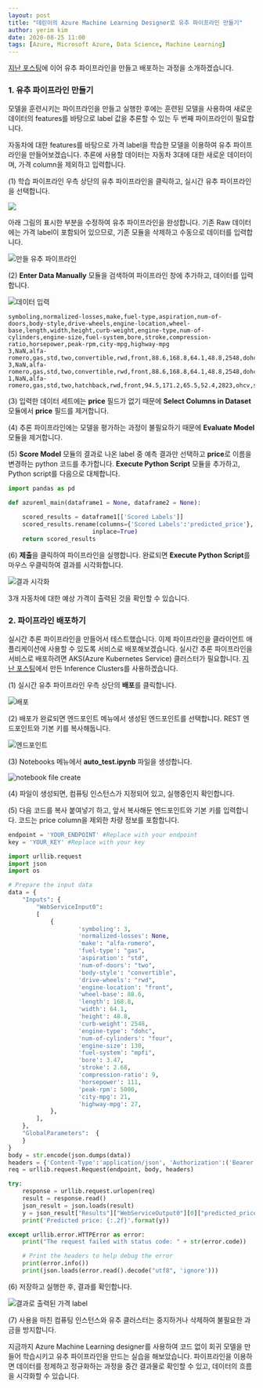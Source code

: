 ```yaml
---
layout: post
title: "데린이의 Azure Machine Learning Designer로 유추 파이프라인 만들기"
author: yerim kim
date: 2020-08-25 11:00
tags: [Azure, Microsoft Azure, Data Science, Machine Learning]
---
```


[지난 포스팅](https://tech.cloudmt.co.kr/2020/08/24/Azure-Machine-Learning-Designer%EB%A1%9C-%ED%9A%8C%EA%B7%80-%EB%AA%A8%EB%8D%B8-%EB%A7%8C%EB%93%A4%EA%B8%B0/)에 이어 유추 파이프라인을 만들고 배포하는 과정을 소개하겠습니다. 


### 1. 유추 파이프라인 만들기

모델을 훈련시키는 파이프라인을 만들고 실행한 후에는 훈련된 모델을 사용하여 새로운 데이터의 features를 바탕으로 label 값을 추론할 수 있는 두 번째 파이프라인이 필요합니다. 

자동차에 대한 features를 바탕으로 가격 label을 학습한 모델을 이용하여 유추 파이프라인을 만들어보겠습니다. 추론에 사용할 데이터는 자동차 3대에 대한 새로운 데이터이며, 가격 column을 제외하고 입력합니다. 

(1) 학습 파이프라인 우측 상단의 유추 파이프라인을 클릭하고, 실시간 유추 파이프라인을 선택합니다.

![](/files/blog/2020-08-24/infer.PNG)

아래 그림의 표시한 부분을 수정하여 유추 파이프라인을 완성합니다. 기존 Raw 데이터에는 가격 label이 포함되어 있으므로, 기존 모듈을 삭제하고 수동으로 데이터를 입력합니다.

![만들 유추 파이프라인](/files/blog/2020-08-24/pipeline2.PNG)

(2) **Enter Data Manually** 모듈을 검색하여 파이프라인 창에 추가하고, 데이터를 입력합니다. 

![데이터 입력](/files/blog/2020-08-24/manuallydata.PNG)

```csv
symboling,normalized-losses,make,fuel-type,aspiration,num-of-doors,body-style,drive-wheels,engine-location,wheel-base,length,width,height,curb-weight,engine-type,num-of-cylinders,engine-size,fuel-system,bore,stroke,compression-ratio,horsepower,peak-rpm,city-mpg,highway-mpg
3,NaN,alfa-romero,gas,std,two,convertible,rwd,front,88.6,168.8,64.1,48.8,2548,dohc,four,130,mpfi,3.47,2.68,9,111,5000,21,27
3,NaN,alfa-romero,gas,std,two,convertible,rwd,front,88.6,168.8,64.1,48.8,2548,dohc,four,130,mpfi,3.47,2.68,9,111,5000,21,27
1,NaN,alfa-romero,gas,std,two,hatchback,rwd,front,94.5,171.2,65.5,52.4,2823,ohcv,six,152,mpfi,2.68,3.47,9,154,5000,19,26
```

(3) 입력한 데이터 세트에는 **price** 필드가 없기 때문에 **Select Columns in Dataset** 모듈에서 **price** 필드를 제거합니다. 

(4) 추론 파이프라인에는 모델을 평가하는 과정이 불필요하기 때문에 **Evaluate Model** 모듈을 제거합니다. 

(5) **Score Model** 모듈의 결과로 나온 label 중 예측 결과만 선택하고 **price**로 이름을 변경하는 python 코드를 추가합니다. **Execute Python Script** 모듈을 추가하고, Python script를 다음으로 대체합니다.

```python
import pandas as pd

def azureml_main(dataframe1 = None, dataframe2 = None):

    scored_results = dataframe1[['Scored Labels']]
    scored_results.rename(columns={'Scored Labels':'predicted_price'},
                        inplace=True)
    return scored_results
```
(6) **제출**을 클릭하여 파이프라인을 실행합니다. 완료되면 **Execute Python Script**를 마우스 우클릭하여 결과를 시각화합니다.

![결과 시각화](/files/blog/2020-08-24/result.PNG)

3개 자동차에 대한 예상 가격이 출력된 것을 확인할 수 있습니다. 


### 2. 파이프라인 배포하기

실시간 추론 파이프라인을 만들어서 테스트했습니다. 이제 파이프라인을 클라이언트 애플리케이션에 사용할 수 있도록 서비스로 배포해보겠습니다. 실시간 추론 파이프라인을 서비스로 배포하려면 AKS(Azure Kubernetes Service) 클러스터가 필요합니다. [지난 포스팅](https://tech.cloudmt.co.kr/2020/08/24/Azure-Machine-Learning-Designer%EB%A1%9C-%ED%9A%8C%EA%B7%80-%EB%AA%A8%EB%8D%B8-%EB%A7%8C%EB%93%A4%EA%B8%B0/)에서 만든 Inference Clusters를 사용하겠습니다. 

(1) 실시간 유추 파이프라인 우측 상단의 **배포**를 클릭합니다.

![배포](/files/blog/2020-08-24/endpoint.PNG)

(2) 배포가 완료되면 엔드포인트 메뉴에서 생성된 엔드포인트를 선택합니다. REST 엔드포인트와 기본 키를 복사해둡니다.

![엔드포인트](/files/blog/2020-08-24/key.png)

(3) Notebooks 메뉴에서 **auto_test.ipynb** 파일을 생성합니다.

![notebook file create](/files/blog/2020-08-24/filecreate.PNG)

(4) 파일이 생성되면, 컴퓨팅 인스턴스가 지정되어 있고, 실행중인지 확인합니다. 

(5) 다음 코드를 복사 붙여넣기 하고, 앞서 복사해둔 엔드포인트와 기본 키를 입력합니다. 코드는 price column을 제외한 차량 정보를 포함합니다.

```python
endpoint = 'YOUR_ENDPOINT' #Replace with your endpoint
key = 'YOUR_KEY' #Replace with your key

import urllib.request
import json
import os

# Prepare the input data
data = {
    "Inputs": {
        "WebServiceInput0":
        [
            {
                    'symboling': 3,
                    'normalized-losses': None,
                    'make': "alfa-romero",
                    'fuel-type': "gas",
                    'aspiration': "std",
                    'num-of-doors': "two",
                    'body-style': "convertible",
                    'drive-wheels': "rwd",
                    'engine-location': "front",
                    'wheel-base': 88.6,
                    'length': 168.8,
                    'width': 64.1,
                    'height': 48.8,
                    'curb-weight': 2548,
                    'engine-type': "dohc",
                    'num-of-cylinders': "four",
                    'engine-size': 130,
                    'fuel-system': "mpfi",
                    'bore': 3.47,
                    'stroke': 2.68,
                    'compression-ratio': 9,
                    'horsepower': 111,
                    'peak-rpm': 5000,
                    'city-mpg': 21,
                    'highway-mpg': 27,
            },
        ],
    },
    "GlobalParameters":  {
    }
}
body = str.encode(json.dumps(data))
headers = {'Content-Type':'application/json', 'Authorization':('Bearer '+ key)}
req = urllib.request.Request(endpoint, body, headers)

try:
    response = urllib.request.urlopen(req)
    result = response.read()
    json_result = json.loads(result)
    y = json_result["Results"]["WebServiceOutput0"][0]["predicted_price"]
    print('Predicted price: {:.2f}'.format(y))

except urllib.error.HTTPError as error:
    print("The request failed with status code: " + str(error.code))

    # Print the headers to help debug the error
    print(error.info())
    print(json.loads(error.read().decode("utf8", 'ignore')))
```

(6) 저장하고 실행한 후, 결과를 확인합니다.

![결과로 출력된 가격 label](/files/blog/2020-08-24/result2.png)

(7) 사용을 마친 컴퓨팅 인스턴스와 유추 클러스터는 중지하거나 삭제하여 불필요한 과금을 방지합니다. 


지금까지 Azure Machine Learning designer를 사용하여 코드 없이 회귀 모델을 만들어 학습시키고 유추 파이프라인을 만드는 실습을 해보았습니다. 파이프라인을 이용하면 데이터를 정제하고 정규화하는 과정을 중간 결과물로 확인할 수 있고, 데이터의 흐름을 시각화할 수 있습니다. 